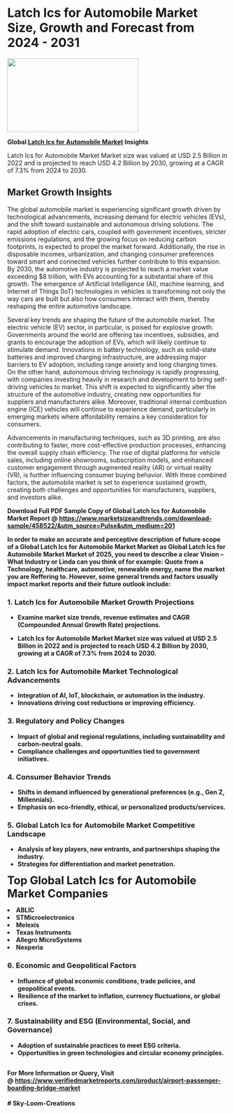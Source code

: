<H1>Latch Ics for Automobile Market Size, Growth and Forecast from 2024 - 2031</H1><img class="aligncenter size-medium wp-image-584254" src="https://thirdeyenews.in/wp-content/uploads/2024/09/Global-Market-Research-300x168.jpeg" alt="" width="300" height="168" /><p><strong>Global&nbsp;<a href="https://www.marketsizeandtrends.com/download-sample/458522/&amp;utm_source=Pulse&amp;utm_medium=201">Latch Ics for Automobile Market</a> Insights</strong></p><p>Latch Ics for Automobile Market Market size was valued at USD 2.5 Billion in 2022 and is projected to reach USD 4.2 Billion by 2030, growing at a CAGR of 7.3% from 2024 to 2030.</p><p><h2>Market Growth Insights</h2> <p>The global automobile market is experiencing significant growth driven by technological advancements, increasing demand for electric vehicles (EVs), and the shift toward sustainable and autonomous driving solutions. The rapid adoption of electric cars, coupled with government incentives, stricter emissions regulations, and the growing focus on reducing carbon footprints, is expected to propel the market forward. Additionally, the rise in disposable incomes, urbanization, and changing consumer preferences toward smart and connected vehicles further contribute to this expansion. By 2030, the automotive industry is projected to reach a market value exceeding $8 trillion, with EVs accounting for a substantial share of this growth. The emergence of Artificial Intelligence (AI), machine learning, and Internet of Things (IoT) technologies in vehicles is transforming not only the way cars are built but also how consumers interact with them, thereby reshaping the entire automotive landscape.</p> <p><strong></strong></p> <p>Several key trends are shaping the future of the automobile market. The electric vehicle (EV) sector, in particular, is poised for explosive growth. Governments around the world are offering tax incentives, subsidies, and grants to encourage the adoption of EVs, which will likely continue to stimulate demand. Innovations in battery technology, such as solid-state batteries and improved charging infrastructure, are addressing major barriers to EV adoption, including range anxiety and long charging times. On the other hand, autonomous driving technology is rapidly progressing, with companies investing heavily in research and development to bring self-driving vehicles to market. This shift is expected to significantly alter the structure of the automotive industry, creating new opportunities for suppliers and manufacturers alike. Moreover, traditional internal combustion engine (ICE) vehicles will continue to experience demand, particularly in emerging markets where affordability remains a key consideration for consumers.</p> <p>Advancements in manufacturing techniques, such as 3D printing, are also contributing to faster, more cost-effective production processes, enhancing the overall supply chain efficiency. The rise of digital platforms for vehicle sales, including online showrooms, subscription models, and enhanced customer engagement through augmented reality (AR) or virtual reality (VR), is further influencing consumer buying behavior. With these combined factors, the automobile market is set to experience sustained growth, creating both challenges and opportunities for manufacturers, suppliers, and investors alike.</p> <p><strong></p><p><span class=""><strong>Download Full PDF Sample Copy of Global Latch Ics for Automobile Market Report</strong> @ <a href="https://www.marketsizeandtrends.com/download-sample/458522/&amp;utm_source=Pulse&amp;utm_medium=201" target="_blank">https://www.marketsizeandtrends.com/download-sample/458522/&amp;utm_source=Pulse&amp;utm_medium=201</a></span></p><p>In order to make an accurate and perceptive description of future scope of a Global&nbsp;Latch Ics for Automobile Market Market as Global&nbsp;Latch Ics for Automobile Market Market of 2025, you need to describe a clear Vision &ndash; What Industry or Linda can you think of for example: Quote from a Technology, healthcare, automotive, renewable energy, name the market you are Reffering to. However, some general trends and factors usually impact market reports and their future outlook include:</p><h3>1.&nbsp;<strong>Latch Ics for Automobile Market Growth Projections</strong></h3><ul><li>Examine market size trends, revenue estimates and CAGR (Compounded Annual Growth Rate) projections.</li><li><p>Latch Ics for Automobile Market Market size was valued at USD 2.5 Billion in 2022 and is projected to reach USD 4.2 Billion by 2030, growing at a CAGR of 7.3% from 2024 to 2030.</p></li></ul><h3>2.&nbsp;<strong>Latch Ics for Automobile Market Technological Advancements</strong></h3><ul><li>Integration of AI, IoT, blockchain, or automation in the industry.</li><li>Innovations driving cost reductions or improving efficiency.</li></ul><h3>3.&nbsp;<strong>Regulatory and Policy Changes</strong></h3><ul><li>Impact of global and regional regulations, including sustainability and carbon-neutral goals.</li><li>Compliance challenges and opportunities tied to government initiatives.</li></ul><h3>4.&nbsp;<strong>Consumer Behavior Trends</strong></h3><ul><li>Shifts in demand influenced by generational preferences (e.g., Gen Z, Millennials).</li><li>Emphasis on eco-friendly, ethical, or personalized products/services.</li></ul><h3>5.&nbsp;<strong>Global Latch Ics for Automobile Market Competitive Landscape</strong></h3><ul><li>Analysis of key players, new entrants, and partnerships shaping the industry.</li><li>Strategies for differentiation and market penetration.</li></ul><p data-pm-slice="1 1 []"><span style="color: inherit; font-family: inherit; font-size: 25px;">Top Global Latch Ics for Automobile Market Companies</span></p><div class="" data-test-id=""><p><li>ABLIC</li><li> STMicroelectronics</li><li> Melexis</li><li> Texas Instruments</li><li> Allegro MicroSystems</li><li> Nexperia</li></p></div><h3>6.&nbsp;<strong>Economic and Geopolitical Factors</strong></h3><ul><li>Influence of global economic conditions, trade policies, and geopolitical events.</li><li>Resilience of the market to inflation, currency fluctuations, or global crises.</li></ul><h3>7.&nbsp;<strong>Sustainability and ESG (Environmental, Social, and Governance)</strong></h3><ul><li>Adoption of sustainable practices to meet ESG criteria.</li><li>Opportunities in green technologies and circular economy principles.</li></ul><h2><strong style="font-size: 14px;">For More Information or Query, Visit @&nbsp;</strong><a style="background-color: #ffffff; font-size: 14px;" href="https://www.marketsizeandtrends.com/report/latch-ics-for-automobile-market/" target="_blank">https://www.verifiedmarketreports.com/product/airport-passenger-boarding-bridge-market</a></h2># Sky-Loom-Creations
